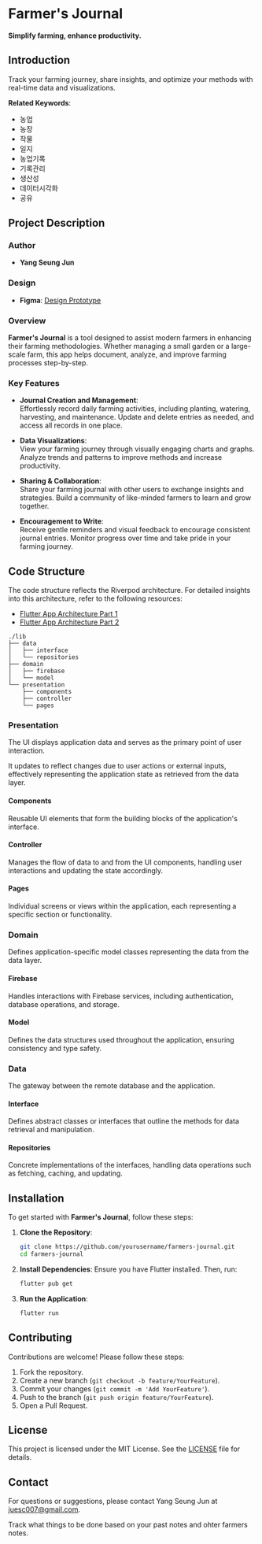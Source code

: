 # Farmer's Journal

**Simplify farming, enhance productivity.**

## Introduction

Track your farming journey, share insights, and optimize your methods with real-time data and visualizations.

**Related Keywords**:

- 농업
- 농장
- 작물
- 일지
- 농업기록
- 기록관리
- 생산성
- 데이터시각화
- 공유

## Project Description

### Author

- **Yang Seung Jun**

### Design

- **Figma**: [Design Prototype](https://www.figma.com/design/mH4hN1Mm68mfZOw7ZdPYLO/농업일지기획서?node-id=0-1&t=rUAQsCf8aykENsmw-1)

### Overview

**Farmer's Journal** is a tool designed to assist modern farmers in enhancing their farming methodologies. Whether managing a small garden or a large-scale farm, this app helps document, analyze, and improve farming processes step-by-step.

### Key Features

- **Journal Creation and Management**:  
  Effortlessly record daily farming activities, including planting, watering, harvesting, and maintenance. Update and delete entries as needed, and access all records in one place.

- **Data Visualizations**:  
  View your farming journey through visually engaging charts and graphs. Analyze trends and patterns to improve methods and increase productivity.

- **Sharing & Collaboration**:  
  Share your farming journal with other users to exchange insights and strategies. Build a community of like-minded farmers to learn and grow together.

- **Encouragement to Write**:  
  Receive gentle reminders and visual feedback to encourage consistent journal entries. Monitor progress over time and take pride in your farming journey.

## Code Structure

The code structure reflects the Riverpod architecture. For detailed insights into this architecture, refer to the following resources:

- [Flutter App Architecture Part 1](https://yesj1234.github.io/posts/flutter_app_architecture)
- [Flutter App Architecture Part 2](https://yesj1234.github.io/posts/flutter_app_architecture2)

```
./lib
├── data
│   ├── interface
│   └── repositories
├── domain
│   ├── firebase
│   └── model
└── presentation
    ├── components
    ├── controller
    └── pages
```

### Presentation

The UI displays application data and serves as the primary point of user interaction. 

It updates to reflect changes due to user actions or external inputs, effectively representing the application state as retrieved from the data layer.

#### Components

Reusable UI elements that form the building blocks of the application's interface.

#### Controller

Manages the flow of data to and from the UI components, handling user interactions and updating the state accordingly.

#### Pages

Individual screens or views within the application, each representing a specific section or functionality.

### Domain

Defines application-specific model classes representing the data from the data layer.

#### Firebase

Handles interactions with Firebase services, including authentication, database operations, and storage.

#### Model

Defines the data structures used throughout the application, ensuring consistency and type safety.

### Data

The gateway between the remote database and the application.

#### Interface

Defines abstract classes or interfaces that outline the methods for data retrieval and manipulation.

#### Repositories

Concrete implementations of the interfaces, handling data operations such as fetching, caching, and updating.

## Installation

To get started with **Farmer's Journal**, follow these steps:

1. **Clone the Repository**:
   ```bash
   git clone https://github.com/yourusername/farmers-journal.git
   cd farmers-journal
   ```

2. **Install Dependencies**:
   Ensure you have Flutter installed. Then, run:
   ```bash
   flutter pub get
   ```

3. **Run the Application**:
   ```bash
   flutter run
   ```

## Contributing

Contributions are welcome! Please follow these steps:

1. Fork the repository.
2. Create a new branch (`git checkout -b feature/YourFeature`).
3. Commit your changes (`git commit -m 'Add YourFeature'`).
4. Push to the branch (`git push origin feature/YourFeature`).
5. Open a Pull Request.

## License

This project is licensed under the MIT License. See the [LICENSE](LICENSE) file for details.

## Contact

For questions or suggestions, please contact Yang Seung Jun at [juesc007@gmail.com](mailto:juesc007@gmail.com).


Track what things to be done based on your past notes and ohter farmers notes. 

